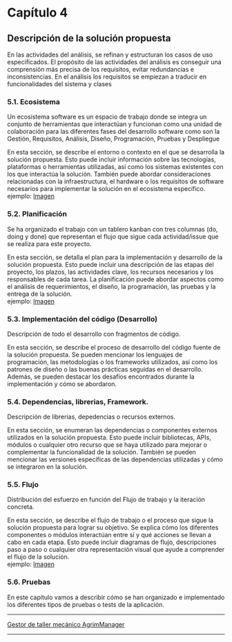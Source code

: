 # Capítulo 4

## Descripción de la solución propuesta
En las actividades del análisis, se refinan y estructuran los casos de uso especificados. El propósito de las actividades del análisis es conseguir una comprensión más precisa de los requisitos, evitar redundancias e inconsistencias. En el análisis los requisitos se empiezan a traducir en funcionalidades del sistema y clases

### 5.1. Ecosistema
Un ecosistema software es un espacio de trabajo donde se integra un conjunto de herramientas que interactúan y funcionan como una unidad de colaboración para las diferentes fases del desarrollo software como son la Gestión, Requisitos, Análisis, Diseño, Programación, Pruebas y Despliegue

En esta sección, se describe el entorno o contexto en el que se desarrolla la solución propuesta. Esto puede incluir información sobre las tecnologías, plataformas o herramientas utilizadas, así como los sistemas existentes con los que interactúa la solución. También puede abordar consideraciones relacionadas con la infraestructura, el hardware o los requisitos de software necesarios para implementar la solución en el ecosistema específico. <br/>
ejemplo: [Imagen](https://www.notion.so/Gestor-de-taller-mec-nico-AgrimManager-a8d44826c2494e15bcb235fc1019938d#80ac52de0cf04f1980929ea660a4ff47) 

### 5.2. Planificación
Se ha organizado el trabajo con un tablero kanban con tres columnas (do, doing y done) que representan el flujo que sigue cada actividad/issue que se realiza para este proyecto.

En esta sección, se detalla el plan para la implementación y desarrollo de la solución propuesta. Esto puede incluir una descripción de las etapas del proyecto, los plazos, las actividades clave, los recursos necesarios y los responsables de cada tarea. La planificación puede abordar aspectos como el análisis de requerimientos, el diseño, la programación, las pruebas y la entrega de la solución. <br/>
ejemplo: [Imagen](https://www.notion.so/image/https%3A%2F%2Fs3-us-west-2.amazonaws.com%2Fsecure.notion-static.com%2F70e109e0-d1ee-416a-b744-f7b82e7c2428%2FUntitled.png?id=087ca7ac-598b-4248-b0a9-a3d7da93f7b9&table=block&spaceId=cdeb8df6-b4c8-469b-bee6-7b6f3da84ef8&width=2000&userId=68984eb9-9340-4cae-9909-01bb0d444a45&cache=v2) 

### 5.3. Implementación del código (Desarrollo)
Descripción de todo el desarrollo con fragmentos de código.

En esta sección, se describe el proceso de desarrollo del código fuente de la solución propuesta. Se pueden mencionar los lenguajes de programación, las metodologías o los frameworks utilizados, así como los patrones de diseño o las buenas prácticas seguidas en el desarrollo. Además, se pueden destacar los desafíos encontrados durante la implementación y cómo se abordaron.

### 5.4. Dependencias, librerias, Framework.
Descripción de librerias, depedencias o recursos externos.

En esta sección, se enumeran las dependencias o componentes externos utilizados en la solución propuesta. Esto puede incluir bibliotecas, APIs, módulos o cualquier otro recurso que se haya utilizado para mejorar o complementar la funcionalidad de la solución. También se pueden mencionar las versiones específicas de las dependencias utilizadas y cómo se integraron en la solución.

### 5.5. Flujo
Distribución del esfuerzo en función del Flujo de trabajo y la iteración concreta.

En esta sección, se describe el flujo de trabajo o el proceso que sigue la solución propuesta para lograr su objetivo. Se explica cómo los diferentes componentes o módulos interactúan entre sí y qué acciones se llevan a cabo en cada etapa. Esto puede incluir diagramas de flujo, descripciones paso a paso o cualquier otra representación visual que ayude a comprender el flujo de la solución. <br/>
ejemplo: [Imagen](https://www.notion.so/image/https%3A%2F%2Fs3-us-west-2.amazonaws.com%2Fsecure.notion-static.com%2Fefa21697-8f98-48e9-bb03-81646b59103f%2FUntitled.png?id=142ab426-3280-4bd2-8c95-23440bf2871d&table=block&spaceId=cdeb8df6-b4c8-469b-bee6-7b6f3da84ef8&width=1610&userId=68984eb9-9340-4cae-9909-01bb0d444a45&cache=v2) 

### 5.6. Pruebas
En este capítulo vamos a describir cómo se han organizado e implementado los diferentes tipos de pruebas o tests de la aplicación.

***
[Gestor de taller mecánico AgrimManager](https://www.notion.so/Gestor-de-taller-mec-nico-AgrimManager-a8d44826c2494e15bcb235fc1019938d?pvs=4#80ac52de0cf04f1980929ea660a4ff47)
***
